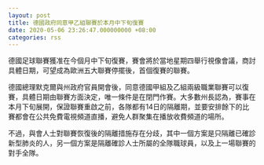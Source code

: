 ```yaml
---
layout: post
title: 德國政府同意甲乙組聯賽於本月中下旬復賽
date: 2020-05-06 23:26:47.000000000 +08:00
categories: rss
---
```


德國足球聯賽獲准在今個月中下旬復賽，賽會將於當地星期四舉行視像會議，商討具體日期，可望成為歐洲五大聯賽停擺後，首個復賽的聯賽。

德國總理默克爾與州政府官員開會後，同意德國甲組及乙組兩級職業聯賽可以復賽，具體日期由聯賽方面決定，唯一條件是在閉門作賽。大多數州長認為，賽事在本月下旬展開，保證聯賽重啟之前，各隊都有14日的隔離期，並要安排餘下的比賽都會在公共免費電視頻道直播，避免人群聚集在播放收費頻道的場所。

不過，與會人士對聯賽恢復後的隔離措施存在分歧，其中一個方案是只隔離已確診新型肺炎的人，另一個方案是隔離確診人士所屬的全隊職球員，以及上一場聯賽的對手全隊。
